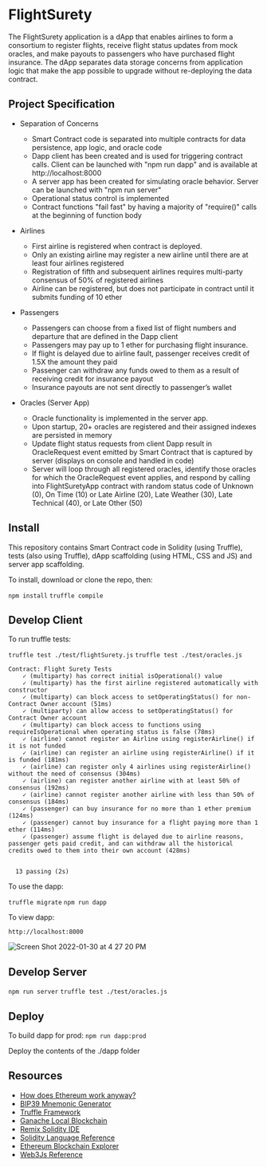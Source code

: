 # FlightSurety

The FlightSurety application is a dApp that enables airlines to form a consortium to register flights, receive flight status updates from mock oracles, and make payouts to passengers who have purchased flight insurance. The dApp separates data storage concerns from application logic that make the app possible to upgrade without re-deploying the data contract.

## Project Specification

- Separation of Concerns
  - Smart Contract code is separated into multiple contracts for data persistence, app logic, and oracle code
  - Dapp client has been created and is used for triggering contract calls. Client can be launched with "npm run dapp" and is available at http://localhost:8000
  - A server app has been created for simulating oracle behavior. Server can be launched with "npm run server"
  - Operational status control is implemented
  - Contract functions "fail fast" by having a majority of "require()" calls at the beginning of function body

- Airlines
  - First airline is registered when contract is deployed.
  - Only an existing airline may register a new airline until there are at least four airlines registered
  - Registration of fifth and subsequent airlines requires multi-party consensus of 50% of registered airlines
  - Airline can be registered, but does not participate in contract until it submits funding of 10 ether

- Passengers
  - Passengers can choose from a fixed list of flight numbers and departure that are defined in the Dapp client
  - Passengers may pay up to 1 ether for purchasing flight insurance.
  - If flight is delayed due to airline fault, passenger receives credit of 1.5X the amount they paid
  - Passenger can withdraw any funds owed to them as a result of receiving credit for insurance payout
  - Insurance payouts are not sent directly to passenger’s wallet

- Oracles (Server App)
  - Oracle functionality is implemented in the server app.
  - Upon startup, 20+ oracles are registered and their assigned indexes are persisted in memory
  - Update flight status requests from client Dapp result in OracleRequest event emitted by Smart Contract that is captured by server (displays on console and handled in code)
  - Server will loop through all registered oracles, identify those oracles for which the OracleRequest event applies, and respond by calling into FlightSuretyApp contract with random status code of Unknown (0), On Time (10) or Late Airline (20), Late Weather (30), Late Technical (40), or Late Other (50)

## Install

This repository contains Smart Contract code in Solidity (using Truffle), tests (also using Truffle), dApp scaffolding (using HTML, CSS and JS) and server app scaffolding.

To install, download or clone the repo, then:

`npm install`
`truffle compile`

## Develop Client

To run truffle tests:

`truffle test ./test/flightSurety.js`
`truffle test ./test/oracles.js`

```
Contract: Flight Surety Tests
    ✓ (multiparty) has correct initial isOperational() value
    ✓ (multiparty) has the first airline registered automatically with constructor
    ✓ (multiparty) can block access to setOperatingStatus() for non-Contract Owner account (51ms)
    ✓ (multiparty) can allow access to setOperatingStatus() for Contract Owner account
    ✓ (multiparty) can block access to functions using requireIsOperational when operating status is false (78ms)
    ✓ (airline) cannot register an Airline using registerAirline() if it is not funded
    ✓ (airline) can register an airline using registerAirline() if it is funded (181ms)
    ✓ (airline) can register only 4 airlines using registerAirline() without the need of consensus (304ms)
    ✓ (airline) can register another airline with at least 50% of consensus (192ms)
    ✓ (airline) cannot register another airline with less than 50% of consensus (184ms)
    ✓ (passenger) can buy insurance for no more than 1 ether premium (124ms)
    ✓ (passenger) cannot buy insurance for a flight paying more than 1 ether (114ms)
    ✓ (passenger) assume flight is delayed due to airline reasons, passenger gets paid credit, and can withdraw all the historical credits owed to them into their own account (428ms)


  13 passing (2s)
```


To use the dapp:

`truffle migrate`
`npm run dapp`

To view dapp:

`http://localhost:8000`

![Screen Shot 2022-01-30 at 4 27 20 PM](https://user-images.githubusercontent.com/7294966/151724904-1fb88ddb-b15f-4b95-97e7-0bc617612065.png)


## Develop Server

`npm run server`
`truffle test ./test/oracles.js`

## Deploy

To build dapp for prod:
`npm run dapp:prod`

Deploy the contents of the ./dapp folder


## Resources

* [How does Ethereum work anyway?](https://medium.com/@preethikasireddy/how-does-ethereum-work-anyway-22d1df506369)
* [BIP39 Mnemonic Generator](https://iancoleman.io/bip39/)
* [Truffle Framework](http://truffleframework.com/)
* [Ganache Local Blockchain](http://truffleframework.com/ganache/)
* [Remix Solidity IDE](https://remix.ethereum.org/)
* [Solidity Language Reference](http://solidity.readthedocs.io/en/v0.4.24/)
* [Ethereum Blockchain Explorer](https://etherscan.io/)
* [Web3Js Reference](https://github.com/ethereum/wiki/wiki/JavaScript-API)
